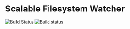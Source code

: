 # Scalable Filesystem Watcher

[![Build Status](https://travis-ci.org/atom/sfw.svg?branch=master)](https://travis-ci.org/atom/sfw) [![Build status](https://ci.appveyor.com/api/projects/status/vor7gh4l5ti167cc/branch/master?svg=true)](https://ci.appveyor.com/project/Atom/sfw/branch/master)
